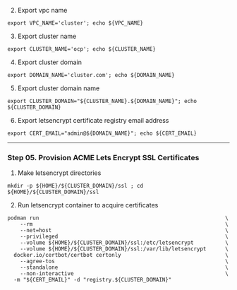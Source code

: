 
  2. Export vpc name
```
export VPC_NAME='cluster'; echo ${VPC_NAME} 
```
  3. Export cluster name
```
export CLUSTER_NAME='ocp'; echo ${CLUSTER_NAME} 
```
  4. Export cluster domain
```
export DOMAIN_NAME='cluster.com'; echo ${DOMAIN_NAME}
```
  5. Export cluster domain name
```
export CLUSTER_DOMAIN="${CLUSTER_NAME}.${DOMAIN_NAME}"; echo ${CLUSTER_DOMAIN}
```
  6. Export letsencrypt certificate registry email address
```
export CERT_EMAIL="admin@${DOMAIN_NAME}"; echo ${CERT_EMAIL}
```

---------------------------------------------------------------------------------
### Step 05\. Provision ACME Lets Encrypt SSL Certificates
  1. Make letsencrypt directories
```
mkdir -p ${HOME}/${CLUSTER_DOMAIN}/ssl ; cd ${HOME}/${CLUSTER_DOMAIN}/ssl
```
  2. Run letsencrypt container to acquire certificates    
```
podman run                                                           \
    --rm                                                             \
    --net=host                                                       \
    --privileged                                                     \
    --volume ${HOME}/${CLUSTER_DOMAIN}/ssl:/etc/letsencrypt          \
    --volume ${HOME}/${CLUSTER_DOMAIN}/ssl:/var/lib/letsencrypt      \
  docker.io/certbot/certbot certonly                                 \
    --agree-tos                                                      \
    --standalone                                                     \
    --non-interactive                                                \
  -m "${CERT_EMAIL}" -d "registry.${CLUSTER_DOMAIN}"
```

